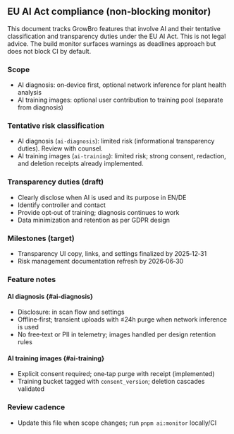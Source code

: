 ## EU AI Act compliance (non‑blocking monitor)

This document tracks GrowBro features that involve AI and their tentative classification and transparency duties under the EU AI Act. This is not legal advice. The build monitor surfaces warnings as deadlines approach but does not block CI by default.

### Scope

- AI diagnosis: on‑device first, optional network inference for plant health analysis
- AI training images: optional user contribution to training pool (separate from diagnosis)

### Tentative risk classification

- AI diagnosis (`ai-diagnosis`): limited risk (informational transparency duties). Review with counsel.
- AI training images (`ai-training`): limited risk; strong consent, redaction, and deletion receipts already implemented.

### Transparency duties (draft)

- Clearly disclose when AI is used and its purpose in EN/DE
- Identify controller and contact
- Provide opt‑out of training; diagnosis continues to work
- Data minimization and retention as per GDPR design

### Milestones (target)

- Transparency UI copy, links, and settings finalized by 2025‑12‑31
- Risk management documentation refresh by 2026‑06‑30

### Feature notes

#### AI diagnosis {#ai-diagnosis}

- Disclosure: in scan flow and settings
- Offline‑first; transient uploads with ≤24h purge when network inference is used
- No free‑text or PII in telemetry; images handled per design retention rules

#### AI training images {#ai-training}

- Explicit consent required; one‑tap purge with receipt (implemented)
- Training bucket tagged with `consent_version`; deletion cascades validated

### Review cadence

- Update this file when scope changes; run `pnpm ai:monitor` locally/CI
